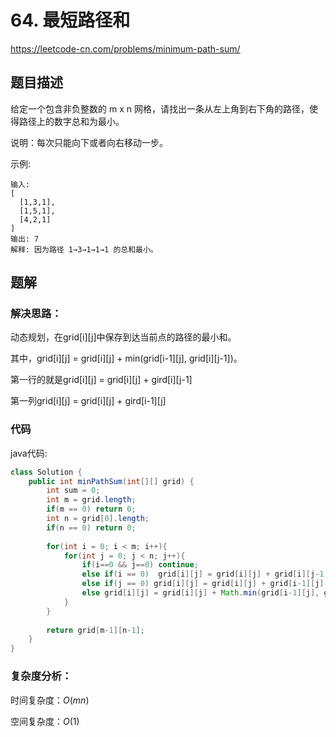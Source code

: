 # 64. 最短路径和
https://leetcode-cn.com/problems/minimum-path-sum/

## 题目描述

给定一个包含非负整数的 m x n 网格，请找出一条从左上角到右下角的路径，使得路径上的数字总和为最小。

说明：每次只能向下或者向右移动一步。

示例:
```
输入:
[
  [1,3,1],
  [1,5,1],
  [4,2,1]
]
输出: 7
解释: 因为路径 1→3→1→1→1 的总和最小。
```

## 题解

### 解决思路：

动态规划，在grid[i][j]中保存到达当前点的路径的最小和。

其中，grid[i][j] = grid[i][j] + min(grid[i-1][j], grid[i][j-1])。

第一行的就是grid[i][j] = grid[i][j] + gird[i][j-1]

第一列grid[i][j] = grid[i][j] + gird[i-1][j]

### 代码

java代码:
~~~ java
class Solution {
    public int minPathSum(int[][] grid) {
        int sum = 0;
        int m = grid.length;
        if(m == 0) return 0;
        int n = grid[0].length;
        if(n == 0) return 0;
        
        for(int i = 0; i < m; i++){
            for(int j = 0; j < n; j++){
                if(i==0 && j==0) continue;
                else if(i == 0)  grid[i][j] = grid[i][j] + grid[i][j-1];
                else if(j == 0) grid[i][j] = grid[i][j] + grid[i-1][j];
                else grid[i][j] = grid[i][j] + Math.min(grid[i-1][j], grid[i][j-1]);
            }
        }
        
        return grid[m-1][n-1];
    }
}
~~~

### 复杂度分析：

时间复杂度：$O(mn)$

空间复杂度：$O(1)$
